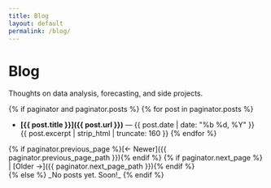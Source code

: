 ```yaml
---
title: Blog
layout: default
permalink: /blog/
---
```


# Blog

Thoughts on data analysis, forecasting, and side projects.

{% if paginator and paginator.posts %}
{% for post in paginator.posts %}
- **[{{ post.title }}]({{ post.url }})** — <span class="muted">{{ post.date | date: "%b %d, %Y" }}</span>  
  {{ post.excerpt | strip_html | truncate: 160 }}
{% endfor %}

<nav>
{% if paginator.previous_page %}[← Newer]({{ paginator.previous_page_path }}){% endif %}
{% if paginator.next_page %} | [Older →]({{ paginator.next_page_path }}){% endif %}
</nav>
{% else %}
_No posts yet. Soon!_
{% endif %}
